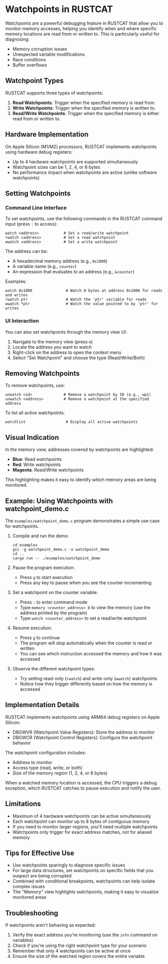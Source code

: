 # Watchpoints in RUSTCAT

Watchpoints are a powerful debugging feature in RUSTCAT that allow you to monitor memory accesses, helping you identify when and where specific memory locations are read from or written to. This is particularly useful for diagnosing:

- Memory corruption issues
- Unexpected variable modifications
- Race conditions
- Buffer overflows

## Watchpoint Types

RUSTCAT supports three types of watchpoints:

1. **Read Watchpoints**: Trigger when the specified memory is read from.
2. **Write Watchpoints**: Trigger when the specified memory is written to.
3. **Read/Write Watchpoints**: Trigger when the specified memory is either read from or written to.

## Hardware Implementation

On Apple Silicon (M1/M2) processors, RUSTCAT implements watchpoints using hardware debug registers:

- Up to 4 hardware watchpoints are supported simultaneously
- Watchpoint sizes can be 1, 2, 4, or 8 bytes
- No performance impact when watchpoints are active (unlike software watchpoints)

## Setting Watchpoints

### Command Line Interface

To set watchpoints, use the following commands in the RUSTCAT command input (press `:` to access):

```
watch <address>           # Set a read/write watchpoint
rwatch <address>          # Set a read watchpoint
wwatch <address>          # Set a write watchpoint
```

The address can be:

- A hexadecimal memory address (e.g., `0x1000`)
- A variable name (e.g., `counter`)
- An expression that evaluates to an address (e.g., `&counter`)

Examples:

```
watch 0x1000               # Watch 8 bytes at address 0x1000 for reads and writes
rwatch ptr                 # Watch the 'ptr' variable for reads
wwatch *ptr                # Watch the value pointed to by 'ptr' for writes
```

### UI Interaction

You can also set watchpoints through the memory view UI:

1. Navigate to the memory view (press `m`)
2. Locate the address you want to watch
3. Right-click on the address to open the context menu
4. Select "Set Watchpoint" and choose the type (Read/Write/Both)

## Removing Watchpoints

To remove watchpoints, use:

```
unwatch <id>              # Remove a watchpoint by ID (e.g., wp1)
unwatch <address>         # Remove a watchpoint at the specified address
```

To list all active watchpoints:

```
watchlist                  # Display all active watchpoints
```

## Visual Indication

In the memory view, addresses covered by watchpoints are highlighted:

- **Blue**: Read watchpoints
- **Red**: Write watchpoints
- **Magenta**: Read/Write watchpoints

This highlighting makes it easy to identify which memory areas are being monitored.

## Example: Using Watchpoints with watchpoint_demo.c

The `examples/watchpoint_demo.c` program demonstrates a simple use case for watchpoints.

1. Compile and run the demo:

   ```
   cd examples
   gcc -g watchpoint_demo.c -o watchpoint_demo
   cd ..
   cargo run -- ./examples/watchpoint_demo
   ```

2. Pause the program execution:
   - Press `g` to start execution
   - Press any key to pause when you see the counter incrementing

3. Set a watchpoint on the counter variable:
   - Press `:` to enter command mode
   - Type `memory <counter_address> 8` to view the memory (use the address printed by the program)
   - Type `watch <counter_address>` to set a read/write watchpoint

4. Resume execution:
   - Press `g` to continue
   - The program will stop automatically when the counter is read or written
   - You can see which instruction accessed the memory and how it was accessed

5. Observe the different watchpoint types:
   - Try setting read-only (`rwatch`) and write-only (`wwatch`) watchpoints
   - Notice how they trigger differently based on how the memory is accessed

## Implementation Details

RUSTCAT implements watchpoints using ARM64 debug registers on Apple Silicon:

- DBGWVR (Watchpoint Value Registers): Store the address to monitor
- DBGWCR (Watchpoint Control Registers): Configure the watchpoint behavior

The watchpoint configuration includes:

- Address to monitor
- Access type (read, write, or both)
- Size of the memory region (1, 2, 4, or 8 bytes)

When a watched memory location is accessed, the CPU triggers a debug exception, which RUSTCAT catches to pause execution and notify the user.

## Limitations

- Maximum of 4 hardware watchpoints can be active simultaneously
- Each watchpoint can monitor up to 8 bytes of contiguous memory
- If you need to monitor larger regions, you'll need multiple watchpoints
- Watchpoints only trigger for exact address matches, not for aliased memory

## Tips for Effective Use

- Use watchpoints sparingly to diagnose specific issues
- For large data structures, set watchpoints on specific fields that you suspect are being corrupted
- Combined with conditional breakpoints, watchpoints can help isolate complex issues
- The "Memory" view highlights watchpoints, making it easy to visualize monitored areas

## Troubleshooting

If watchpoints aren't behaving as expected:

1. Verify the exact address you're monitoring (use the `info` command on variables)
2. Check if you're using the right watchpoint type for your scenario
3. Remember that only 4 watchpoints can be active at once
4. Ensure the size of the watched region covers the entire variable
